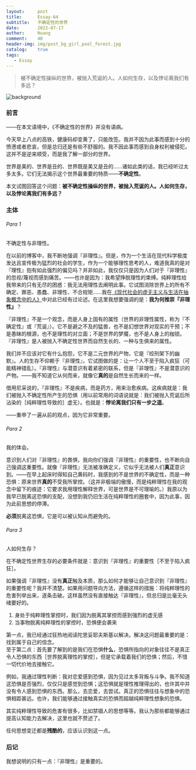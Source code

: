```yaml
---
layout:     post
title:      Essay-64
subtitle:   不确定性的世界
date:       2022-07-17
author:     Huang
comment:    40
header-img: img/post_bg_girl_pool_forest.jpg
catalog:    true
tags:
   - Essay
---
```


> 被不确定性操纵的世界，被抛入荒诞的人。人如何生存，以及悖论离我们有多远？

![background](https://huang-feiyu.github.io/img/post_bg_girl_pool_forest.jpg)

### 前言

——在本文语境中，《不确定性的世界》并没有语病。

今天早上八点的高铁，健康码却变黄了，只能改签。我并不因为此事而感到十分的愤懑或者悲哀，但是总归还是有些不舒服的。我不因此事而感到自身权利被侵犯，这并不是逆来顺受，而是我了解一部分的世界。

世界是美的、世界是丑的、世界既是美又是丑的……诸如此类的话，我已经听过太多太多。它们无法揭示这个世界最重要的特质——**不确定性**。

本文试图回答这个问题：**被不确定性操纵的世界，被抛入荒诞的人。人如何生存，以及悖论离我们有多远？**

### 主体

###### Para 1

不确定性与非理性。

在以前的博客中，我不断地强调『非理性』。但是，作为一个生活在现代科学极度发达且宣传极为猛烈的社会的学生，作为一个能够理性思考的人，难道我真的是对『理性』抱有如此强烈的偏见吗？并非如此，我仅仅只是因为人们对于『非理性』的忽视/蔑视而感到痛苦。——也许是因为：我希望挣脱理性的束缚。纯粹理性给我带来的只有无尽的困惑：我无法用理性去阐明此事。它试图消除世界上的所有不确定、罪恶、愚蠢、非理性、不合规矩……我在[《现代社会的虚无主义与生活在抽象概念中的人》](https://xn--29s704loyd.com/2021/12/04/Essay-37/)中对此已经有过论述。在这里我想要强调的是：**我为何推崇『非理性』**？

『非理性』不是一个观念，而是人身上固有的属性（世界的非理性属性，称为『不确定性』或『荒诞』）。它不是避之不及的猛兽，也不是幻想世界对现实的干预；不是愚昧的根源，也不是理性的对立面；不是世界的梦魇，也不是人身上的枷锁。『非理性』是人被抛入不确定性世界而自然生长的、一种与生俱来的属性。

我们并不应该对它有什么抱怨，它不是二元世界的产物，它是『绞刑架下的幽默』。人的生存不仰赖于『非理性』，它试图做的是：让一个人不至于陷入疯狂（可能精神错乱）。『非理性』与潜意识有着紧密的联系，但是『非理性』不是潜意识的产物。——我不知道它从何而来，就像它**真的**是自然生长而来的一样。

借用尼采说的，『非理性』不是疾病，而是药方，用来治愈疾病。这疾病就是：我们被抛入不确定性所产生的恐惧（用以前常用的词语说就是：我们被抛入荒诞后所沾染的［纯粹理性导致的］虚无）。也就是：**悖论离我们只有一步之遥**。

——重申了一遍从前的观点，因为它非常重要。

###### Para 2

我的体会。

意识到人们对『非理性』的畏惧，我向你们强调『非理性』的重要性，也不断向自己强调这重要性。就像『非理性』无法被准确定义，它似乎无法被人们**真正**意识到。——在早上起床时得知自己黄码时，我感到的不是世界的不确定性，而是一种恐惧：原来世界**真的**不受我所掌控。（这并非极端的傲慢，而是纯粹理性在我的观念中留下的痕迹：它要求我用理性解释世界，可是世界是不可理喻的。）我原以为我早已脱离这恐惧的支配，没想到我仍旧生活在纯粹理性的圈套中，因为此事，因为此前思想的停滞。

**必须**脱离这恐惧，它是可以被认知从而避免的。

###### Para 3

人如何生存？

在不确定性世界生存的必要条件就是：意识到『非理性』的重要性［不至于陷入疯狂］。

如果强调『非理性』没有**真正**触及本质，那么如何才能够让自己意识到『非理性』的重要性呢？我并不清楚。如果用问题导向方法，遵循这样的措施：将纯粹理性的危害列举出来，逐条击破。这样虽然没有直接触达『非理性』，但总归是比毫无头绪要好的。

1. 身处于纯粹理性掌控时，我们因为脱离其掌控而感到强烈的虚无感
2. 当事物脱离纯粹理性的掌控时，恐惧便会袭来

第一点，我已经通过狂热地阅读陀思妥耶夫斯基以解决。解决这问题最重要的是：找到属于自己的信念。<br/>至于第二点：首先要了解到的是我们在恐惧**什么**，恐惧所指向的对象往往不是真正令人恐惧的东西［世界脱离理性的掌控］，但是它承载着我们的恐惧；然后，不惜一切代价地去接触它。

例如，我通过理性判断：我对恋爱感到恐惧，因为见过太多背叛与斗争。我不知道这恐惧是否强烈，仅仅只是感觉到恐惧；这恐惧就是理性推理得出的，也许其中并没有令人感到恐惧的东西。那么，去恋爱，去尝试。真正的恐惧往往与想象中的恐惧相距甚远。也许，我们能够通过接触真实的恐惧而超越纯粹理性想象的恐惧。

其实纯粹理性导致的危害有很多，比如禁锢人的思想等等。我认为那些都能够通过提高认知能力去解决，这里也就不赘述了。

任何思想变迁都是**残酷的**，应该认识到这一点。

### 后记

我想说明的只有一点：『非理性』是重要的。
